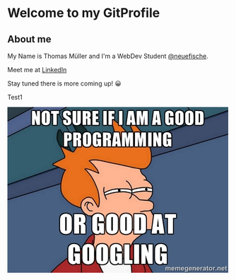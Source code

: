 # Welcome to my GitProfile
## About me
My Name is Thomas Müller and I'm a WebDev Student [@neuefische](https://www.neuefische.de/).



Meet me at [LinkedIn](https://www.linkedin.com/in/thomas-m%C3%BCller-6655b6220/)

Stay tuned there is more coming up! 😀

Test1


![Meme](./programming-or-googling.jpg)

<!--
**thomasmueller87/thomasmueller87** is a ✨ _special_ ✨ repository because its `README.md` (this file) appears on your GitHub profile.

Here are some ideas to get you started:

- 🔭 I’m currently working on ...
- 🌱 I’m currently learning ...
- 👯 I’m looking to collaborate on ...
- 🤔 I’m looking for help with ...
- 💬 Ask me about ...
- 📫 How to reach me: ...
- 😄 Pronouns: ...
- ⚡ Fun fact: ...
-->
